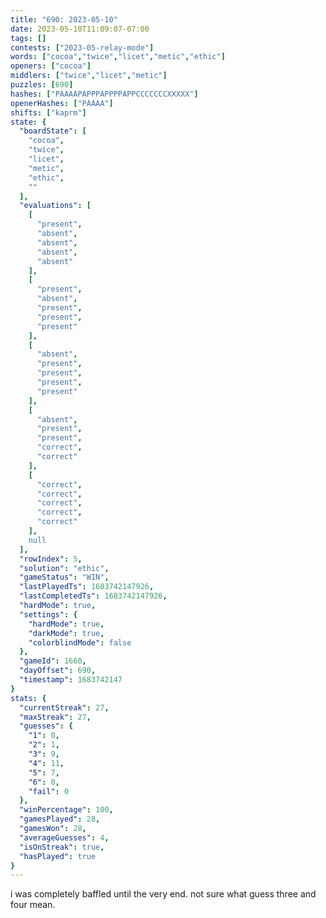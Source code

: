 ```yaml
---
title: "690: 2023-05-10"
date: 2023-05-10T11:09:07-07:00
tags: []
contests: ["2023-05-relay-mode"]
words: ["cocoa","twice","licet","metic","ethic"]
openers: ["cocoa"]
middlers: ["twice","licet","metic"]
puzzles: [690]
hashes: ["PAAAAPAPPPAPPPPAPPCCCCCCCXXXXX"]
openerHashes: ["PAAAA"]
shifts: ["kaprm"]
state: {
  "boardState": [
    "cocoa",
    "twice",
    "licet",
    "metic",
    "ethic",
    ""
  ],
  "evaluations": [
    [
      "present",
      "absent",
      "absent",
      "absent",
      "absent"
    ],
    [
      "present",
      "absent",
      "present",
      "present",
      "present"
    ],
    [
      "absent",
      "present",
      "present",
      "present",
      "present"
    ],
    [
      "absent",
      "present",
      "present",
      "correct",
      "correct"
    ],
    [
      "correct",
      "correct",
      "correct",
      "correct",
      "correct"
    ],
    null
  ],
  "rowIndex": 5,
  "solution": "ethic",
  "gameStatus": "WIN",
  "lastPlayedTs": 1683742147926,
  "lastCompletedTs": 1683742147926,
  "hardMode": true,
  "settings": {
    "hardMode": true,
    "darkMode": true,
    "colorblindMode": false
  },
  "gameId": 1660,
  "dayOffset": 690,
  "timestamp": 1683742147
}
stats: {
  "currentStreak": 27,
  "maxStreak": 27,
  "guesses": {
    "1": 0,
    "2": 1,
    "3": 9,
    "4": 11,
    "5": 7,
    "6": 0,
    "fail": 0
  },
  "winPercentage": 100,
  "gamesPlayed": 28,
  "gamesWon": 28,
  "averageGuesses": 4,
  "isOnStreak": true,
  "hasPlayed": true
}
---
```

<!-- more -->
i was completely baffled until the very end. not sure what guess three and four mean.
